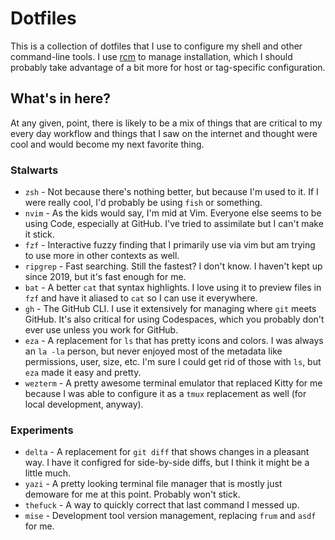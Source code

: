 # Dotfiles

This is a collection of dotfiles that I use to configure my shell and other
command-line tools. I use [rcm] to manage installation, which I should probably
take advantage of a bit more for host or tag-specific configuration.

[rcm]: https://github.com/thoughtbot/rcm

## What's in here?

At any given, point, there is likely to be a mix of things that are critical to
my every day workflow and things that I saw on the internet and thought were
cool and would become my next favorite thing.

### Stalwarts

- `zsh` - Not because there's nothing better, but because I'm used to it. If I
  were really cool, I'd probably be using `fish` or something.
- `nvim` - As the kids would say, I'm mid at Vim. Everyone else seems to be
  using Code, especially at GitHub. I've tried to assimilate but I can't make it
  stick.
- `fzf` - Interactive fuzzy finding that I primarily use via vim but am trying
  to use more in other contexts as well.
- `ripgrep` - Fast searching. Still the fastest? I don't know. I haven't kept up
  since 2019, but it's fast enough for me.
- `bat` - A better `cat` that syntax highlights. I love using it to preview
  files in `fzf` and have it aliased to `cat` so I can use it everywhere.
- `gh` - The GitHub CLI. I use it extensively for managing where `git` meets
  GitHub. It's also critical for using Codespaces, which you probably don't ever
  use unless you work for GitHub.
- `eza` - A replacement for `ls` that has pretty icons and colors. I was always
  an `la -la` person, but never enjoyed most of the metadata like permissions,
  user, size, etc. I'm sure I could get rid of those with `ls`, but `eza` made
  it easy and pretty.
- `wezterm` - A pretty awesome terminal emulator that replaced Kitty for me
  because I was able to configure it as a `tmux` replacement as well (for local
  development, anyway).

### Experiments

- `delta` - A replacement for `git diff` that shows changes in a pleasant way. I
  have it configred for side-by-side diffs, but I think it might be a little
  much.
- `yazi` - A pretty looking terminal file manager that is mostly just demoware
  for me at this point. Probably won't stick.
- `thefuck` - A way to quickly correct that last command I messed up.
- `mise` - Development tool version management, replacing `frum` and `asdf` for
  me.
